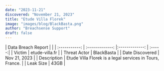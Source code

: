 ```yaml
---
date: "2023-11-21"
discovered: "November 21, 2023"
title: "Etude Villa Florek"
image: "images/blog/BlackBasta.png"
author: "Breachsense Support"
draft: false
---
```


| Data Breach Report           |              | 
| :-----------: | :-------------:     |:-------------:    | :-----:|
| Victim      | etude-villa.fr      | 
| Threat Actor      | BlackBasta      | 
| Date Discovered      | Nov 21, 2023      | 
| Description      | Etude Villa Florek is a legal services in Tours, France.      | 
| Leak Size      | 43GB      | 

